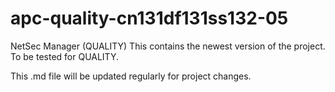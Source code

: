 # apc-quality-cn131df131ss132-05
NetSec Manager (QUALITY)
This contains the newest version of the project. To be tested for QUALITY.

This .md file will be updated regularly for project changes.
